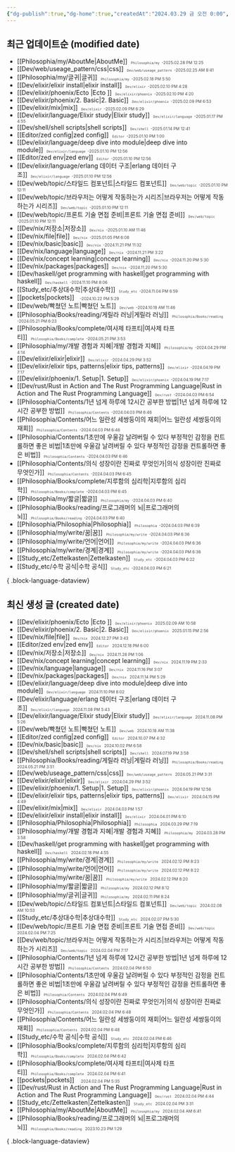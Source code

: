 ```yaml
---
{"dg-publish":true,"dg-home":true,"createdAt":"2024.03.29 금 오전 0:00","modifiedAt":"2025.02.09 일 오후 14:43","permalink":"/Digital Garden Index/","tags":["gardenEntry"],"dgPassFrontmatter":true}
---
```



## 최근 업데이트순 (modified date)

- [[Philosophia/my/AboutMe\|AboutMe]]<span style='font-size:0.65em; margin-left: 0.5rem;opacity:0.8;vertical-align: bottom;'>`Philosophia/my `-2025.02.28 PM 12:25 </span>
- [[Dev/web/useage_pattern/css\|css]]<span style='font-size:0.65em; margin-left: 0.5rem;opacity:0.8;vertical-align: bottom;'>`Dev/web/useage_pattern `-2025.02.25 AM 8:41 </span>
- [[Philosophia/my/글귀\|글귀]]<span style='font-size:0.65em; margin-left: 0.5rem;opacity:0.8;vertical-align: bottom;'>`Philosophia/my `-2025.02.18 PM 5:50 </span>
- [[Dev/elixir/elixir install\|elixir install]]<span style='font-size:0.65em; margin-left: 0.5rem;opacity:0.8;vertical-align: bottom;'>`Dev/elixir `-2025.02.10 PM 4:28 </span>
- [[Dev/elixir/phoenix/Ecto \|Ecto ]]<span style='font-size:0.65em; margin-left: 0.5rem;opacity:0.8;vertical-align: bottom;'>`Dev/elixir/phoenix `-2025.02.10 PM 4:20 </span>
- [[Dev/elixir/phoenix/2. Basic\|2. Basic]]<span style='font-size:0.65em; margin-left: 0.5rem;opacity:0.8;vertical-align: bottom;'>`Dev/elixir/phoenix `-2025.02.09 PM 6:53 </span>
- [[Dev/elixir/mix\|mix]]<span style='font-size:0.65em; margin-left: 0.5rem;opacity:0.8;vertical-align: bottom;'>`Dev/elixir `-2025.02.09 PM 6:29 </span>
- [[Dev/elixir/language/Elixir study\|Elixir study]]<span style='font-size:0.65em; margin-left: 0.5rem;opacity:0.8;vertical-align: bottom;'>`Dev/elixir/language `-2025.01.17 PM 4:55 </span>
- [[Dev/shell/shell scripts\|shell scripts]]<span style='font-size:0.65em; margin-left: 0.5rem;opacity:0.8;vertical-align: bottom;'>`Dev/shell `-2025.01.14 PM 12:41 </span>
- [[Editor/zed config\|zed config]]<span style='font-size:0.65em; margin-left: 0.5rem;opacity:0.8;vertical-align: bottom;'>`Editor `-2025.01.10 PM 1:00 </span>
- [[Dev/elixir/language/deep dive into module\|deep dive into module]]<span style='font-size:0.65em; margin-left: 0.5rem;opacity:0.8;vertical-align: bottom;'>`Dev/elixir/language `-2025.01.10 PM 12:56 </span>
- [[Editor/zed env\|zed env]]<span style='font-size:0.65em; margin-left: 0.5rem;opacity:0.8;vertical-align: bottom;'>`Editor `-2025.01.10 PM 12:56 </span>
- [[Dev/elixir/language/erlang 데이터 구조\|erlang 데이터 구조]]<span style='font-size:0.65em; margin-left: 0.5rem;opacity:0.8;vertical-align: bottom;'>`Dev/elixir/language `-2025.01.10 PM 12:56 </span>
- [[Dev/web/topic/스타일드 컴포넌트\|스타일드 컴포넌트]]<span style='font-size:0.65em; margin-left: 0.5rem;opacity:0.8;vertical-align: bottom;'>`Dev/web/topic `-2025.01.10 PM 12:11 </span>
- [[Dev/web/topic/브라우저는 어떻게 작동하는가 시리즈\|브라우저는 어떻게 작동하는가 시리즈]]<span style='font-size:0.65em; margin-left: 0.5rem;opacity:0.8;vertical-align: bottom;'>`Dev/web/topic `-2025.01.10 PM 12:11 </span>
- [[Dev/web/topic/프론트 기술 면접 준비\|프론트 기술 면접 준비]]<span style='font-size:0.65em; margin-left: 0.5rem;opacity:0.8;vertical-align: bottom;'>`Dev/web/topic `-2025.01.10 PM 12:11 </span>
- [[Dev/nix/저장소\|저장소]]<span style='font-size:0.65em; margin-left: 0.5rem;opacity:0.8;vertical-align: bottom;'>`Dev/nix `-2025.01.10 AM 11:46 </span>
- [[Dev/nix/file\|file]]<span style='font-size:0.65em; margin-left: 0.5rem;opacity:0.8;vertical-align: bottom;'>`Dev/nix `-2025.01.05 PM 6:08 </span>
- [[Dev/nix/basic\|basic]]<span style='font-size:0.65em; margin-left: 0.5rem;opacity:0.8;vertical-align: bottom;'>`Dev/nix `-2024.11.21 PM 11:32 </span>
- [[Dev/nix/language\|language]]<span style='font-size:0.65em; margin-left: 0.5rem;opacity:0.8;vertical-align: bottom;'>`Dev/nix `-2024.11.21 PM 3:22 </span>
- [[Dev/nix/concept learning\|concept learning]]<span style='font-size:0.65em; margin-left: 0.5rem;opacity:0.8;vertical-align: bottom;'>`Dev/nix `-2024.11.20 PM 5:30 </span>
- [[Dev/nix/packages\|packages]]<span style='font-size:0.65em; margin-left: 0.5rem;opacity:0.8;vertical-align: bottom;'>`Dev/nix `-2024.11.20 PM 5:30 </span>
- [[Dev/haskell/get programming with haskell\|get programming with haskell]]<span style='font-size:0.65em; margin-left: 0.5rem;opacity:0.8;vertical-align: bottom;'>`Dev/haskell `-2024.11.10 PM 8:06 </span>
- [[Study_etc/추상대수학\|추상대수학]]<span style='font-size:0.65em; margin-left: 0.5rem;opacity:0.8;vertical-align: bottom;'>`Study_etc `-2024.11.04 PM 6:59 </span>
- [[pockets\|pockets]]<span style='font-size:0.65em; margin-left: 0.5rem;opacity:0.8;vertical-align: bottom;'>` `-2024.10.22 PM 5:29 </span>
- [[Dev/web/빡쳤던 노트\|빡쳤던 노트]]<span style='font-size:0.65em; margin-left: 0.5rem;opacity:0.8;vertical-align: bottom;'>`Dev/web `-2024.10.18 AM 11:46 </span>
- [[Philosophia/Books/reading/게릴라 러닝\|게릴라 러닝]]<span style='font-size:0.65em; margin-left: 0.5rem;opacity:0.8;vertical-align: bottom;'>`Philosophia/Books/reading `-2024.05.21 PM 6:23 </span>
- [[Philosophia/Books/complete/여사제 타프티\|여사제 타프티]]<span style='font-size:0.65em; margin-left: 0.5rem;opacity:0.8;vertical-align: bottom;'>`Philosophia/Books/complete `-2024.05.21 PM 3:53 </span>
- [[Philosophia/my/개발 경험과 지혜\|개발 경험과 지혜]]<span style='font-size:0.65em; margin-left: 0.5rem;opacity:0.8;vertical-align: bottom;'>`Philosophia/my `-2024.04.29 PM 4:14 </span>
- [[Dev/elixir/elixir\|elixir]]<span style='font-size:0.65em; margin-left: 0.5rem;opacity:0.8;vertical-align: bottom;'>`Dev/elixir `-2024.04.29 PM 3:52 </span>
- [[Dev/elixir/elixir tips, patterns\|elixir tips, patterns]]<span style='font-size:0.65em; margin-left: 0.5rem;opacity:0.8;vertical-align: bottom;'>`Dev/elixir `-2024.04.19 PM 7:17 </span>
- [[Dev/elixir/phoenix/1. Setup\|1. Setup]]<span style='font-size:0.65em; margin-left: 0.5rem;opacity:0.8;vertical-align: bottom;'>`Dev/elixir/phoenix `-2024.04.19 PM 7:17 </span>
- [[Dev/rust/Rust in Action and The Rust Programming Language\|Rust in Action and The Rust Programming Language]]<span style='font-size:0.65em; margin-left: 0.5rem;opacity:0.8;vertical-align: bottom;'>`Dev/rust `-2024.04.03 PM 6:54 </span>
- [[Philosophia/Contents/1년 넘게 하루에 12시간 공부한 방법\|1년 넘게 하루에 12시간 공부한 방법]]<span style='font-size:0.65em; margin-left: 0.5rem;opacity:0.8;vertical-align: bottom;'>`Philosophia/Contents `-2024.04.03 PM 6:46 </span>
- [[Philosophia/Contents/어느 일란성 세쌍둥이의 재회\|어느 일란성 세쌍둥이의 재회]]<span style='font-size:0.65em; margin-left: 0.5rem;opacity:0.8;vertical-align: bottom;'>`Philosophia/Contents `-2024.04.03 PM 6:46 </span>
- [[Philosophia/Contents/1초만에 우울감 날려버릴 수 있다 부정적인 감정을 컨트롤하면 좋은 비법\|1초만에 우울감 날려버릴 수 있다 부정적인 감정을 컨트롤하면 좋은 비법]]<span style='font-size:0.65em; margin-left: 0.5rem;opacity:0.8;vertical-align: bottom;'>`Philosophia/Contents `-2024.04.03 PM 6:46 </span>
- [[Philosophia/Contents/의식 성장이란 진짜로 무엇인가\|의식 성장이란 진짜로 무엇인가]]<span style='font-size:0.65em; margin-left: 0.5rem;opacity:0.8;vertical-align: bottom;'>`Philosophia/Contents `-2024.04.03 PM 6:45 </span>
- [[Philosophia/Books/complete/지루함의 심리학\|지루함의 심리학]]<span style='font-size:0.65em; margin-left: 0.5rem;opacity:0.8;vertical-align: bottom;'>`Philosophia/Books/complete `-2024.04.03 PM 6:45 </span>
- [[Philosophia/my/짧글\|짧글]]<span style='font-size:0.65em; margin-left: 0.5rem;opacity:0.8;vertical-align: bottom;'>`Philosophia/my `-2024.04.03 PM 6:40 </span>
- [[Philosophia/Books/reading/프로그래머의 뇌\|프로그래머의 뇌]]<span style='font-size:0.65em; margin-left: 0.5rem;opacity:0.8;vertical-align: bottom;'>`Philosophia/Books/reading `-2024.04.03 PM 6:40 </span>
- [[Philosophia/Philosophia\|Philosophia]]<span style='font-size:0.65em; margin-left: 0.5rem;opacity:0.8;vertical-align: bottom;'>`Philosophia `-2024.04.03 PM 6:39 </span>
- [[Philosophia/my/write/꿈\|꿈]]<span style='font-size:0.65em; margin-left: 0.5rem;opacity:0.8;vertical-align: bottom;'>`Philosophia/my/write `-2024.04.03 PM 6:36 </span>
- [[Philosophia/my/write/언어\|언어]]<span style='font-size:0.65em; margin-left: 0.5rem;opacity:0.8;vertical-align: bottom;'>`Philosophia/my/write `-2024.04.03 PM 6:36 </span>
- [[Philosophia/my/write/경계\|경계]]<span style='font-size:0.65em; margin-left: 0.5rem;opacity:0.8;vertical-align: bottom;'>`Philosophia/my/write `-2024.04.03 PM 6:36 </span>
- [[Study_etc/Zettelkasten\|Zettelkasten]]<span style='font-size:0.65em; margin-left: 0.5rem;opacity:0.8;vertical-align: bottom;'>`Study_etc `-2024.04.03 PM 6:22 </span>
- [[Study_etc/수학 공식\|수학 공식]]<span style='font-size:0.65em; margin-left: 0.5rem;opacity:0.8;vertical-align: bottom;'>`Study_etc `-2024.04.03 PM 6:21 </span>

{ .block-language-dataview}

## 최신 생성 글 (created date)

- [[Dev/elixir/phoenix/Ecto \|Ecto ]]<span style='font-size:0.65em; margin-left: 0.5rem;opacity:0.8;vertical-align: bottom;'>`Dev/elixir/phoenix ` 2025.02.09 AM 10:58 </span>
- [[Dev/elixir/phoenix/2. Basic\|2. Basic]]<span style='font-size:0.65em; margin-left: 0.5rem;opacity:0.8;vertical-align: bottom;'>`Dev/elixir/phoenix ` 2025.01.15 PM 2:56 </span>
- [[Dev/nix/file\|file]]<span style='font-size:0.65em; margin-left: 0.5rem;opacity:0.8;vertical-align: bottom;'>`Dev/nix ` 2024.12.27 PM 3:43 </span>
- [[Editor/zed env\|zed env]]<span style='font-size:0.65em; margin-left: 0.5rem;opacity:0.8;vertical-align: bottom;'>`Editor ` 2024.12.18 PM 6:00 </span>
- [[Dev/nix/저장소\|저장소]]<span style='font-size:0.65em; margin-left: 0.5rem;opacity:0.8;vertical-align: bottom;'>`Dev/nix ` 2024.11.28 PM 1:06 </span>
- [[Dev/nix/concept learning\|concept learning]]<span style='font-size:0.65em; margin-left: 0.5rem;opacity:0.8;vertical-align: bottom;'>`Dev/nix ` 2024.11.19 PM 2:33 </span>
- [[Dev/nix/language\|language]]<span style='font-size:0.65em; margin-left: 0.5rem;opacity:0.8;vertical-align: bottom;'>`Dev/nix ` 2024.11.16 PM 3:07 </span>
- [[Dev/nix/packages\|packages]]<span style='font-size:0.65em; margin-left: 0.5rem;opacity:0.8;vertical-align: bottom;'>`Dev/nix ` 2024.11.14 PM 5:29 </span>
- [[Dev/elixir/language/deep dive into module\|deep dive into module]]<span style='font-size:0.65em; margin-left: 0.5rem;opacity:0.8;vertical-align: bottom;'>`Dev/elixir/language ` 2024.11.10 PM 8:02 </span>
- [[Dev/elixir/language/erlang 데이터 구조\|erlang 데이터 구조]]<span style='font-size:0.65em; margin-left: 0.5rem;opacity:0.8;vertical-align: bottom;'>`Dev/elixir/language ` 2024.11.08 PM 5:43 </span>
- [[Dev/elixir/language/Elixir study\|Elixir study]]<span style='font-size:0.65em; margin-left: 0.5rem;opacity:0.8;vertical-align: bottom;'>`Dev/elixir/language ` 2024.11.08 PM 5:26 </span>
- [[Dev/web/빡쳤던 노트\|빡쳤던 노트]]<span style='font-size:0.65em; margin-left: 0.5rem;opacity:0.8;vertical-align: bottom;'>`Dev/web ` 2024.10.18 AM 11:38 </span>
- [[Editor/zed config\|zed config]]<span style='font-size:0.65em; margin-left: 0.5rem;opacity:0.8;vertical-align: bottom;'>`Editor ` 2024.10.07 PM 4:32 </span>
- [[Dev/nix/basic\|basic]]<span style='font-size:0.65em; margin-left: 0.5rem;opacity:0.8;vertical-align: bottom;'>`Dev/nix ` 2024.10.02 PM 6:58 </span>
- [[Dev/shell/shell scripts\|shell scripts]]<span style='font-size:0.65em; margin-left: 0.5rem;opacity:0.8;vertical-align: bottom;'>`Dev/shell ` 2024.07.19 PM 3:58 </span>
- [[Philosophia/Books/reading/게릴라 러닝\|게릴라 러닝]]<span style='font-size:0.65em; margin-left: 0.5rem;opacity:0.8;vertical-align: bottom;'>`Philosophia/Books/reading ` 2024.05.21 PM 3:51 </span>
- [[Dev/web/useage_pattern/css\|css]]<span style='font-size:0.65em; margin-left: 0.5rem;opacity:0.8;vertical-align: bottom;'>`Dev/web/useage_pattern ` 2024.05.21 PM 3:31 </span>
- [[Dev/elixir/elixir\|elixir]]<span style='font-size:0.65em; margin-left: 0.5rem;opacity:0.8;vertical-align: bottom;'>`Dev/elixir ` 2024.04.29 PM 3:52 </span>
- [[Dev/elixir/phoenix/1. Setup\|1. Setup]]<span style='font-size:0.65em; margin-left: 0.5rem;opacity:0.8;vertical-align: bottom;'>`Dev/elixir/phoenix ` 2024.04.19 PM 12:56 </span>
- [[Dev/elixir/elixir tips, patterns\|elixir tips, patterns]]<span style='font-size:0.65em; margin-left: 0.5rem;opacity:0.8;vertical-align: bottom;'>`Dev/elixir ` 2024.04.15 PM 4:49 </span>
- [[Dev/elixir/mix\|mix]]<span style='font-size:0.65em; margin-left: 0.5rem;opacity:0.8;vertical-align: bottom;'>`Dev/elixir ` 2024.04.03 PM 1:57 </span>
- [[Dev/elixir/elixir install\|elixir install]]<span style='font-size:0.65em; margin-left: 0.5rem;opacity:0.8;vertical-align: bottom;'>`Dev/elixir ` 2024.04.01 PM 6:10 </span>
- [[Philosophia/Philosophia\|Philosophia]]<span style='font-size:0.65em; margin-left: 0.5rem;opacity:0.8;vertical-align: bottom;'>`Philosophia ` 2024.03.29 PM 7:19 </span>
- [[Philosophia/my/개발 경험과 지혜\|개발 경험과 지혜]]<span style='font-size:0.65em; margin-left: 0.5rem;opacity:0.8;vertical-align: bottom;'>`Philosophia/my ` 2024.03.28 PM 3:58 </span>
- [[Dev/haskell/get programming with haskell\|get programming with haskell]]<span style='font-size:0.65em; margin-left: 0.5rem;opacity:0.8;vertical-align: bottom;'>`Dev/haskell ` 2024.02.18 PM 4:55 </span>
- [[Philosophia/my/write/경계\|경계]]<span style='font-size:0.65em; margin-left: 0.5rem;opacity:0.8;vertical-align: bottom;'>`Philosophia/my/write ` 2024.02.12 PM 8:23 </span>
- [[Philosophia/my/write/언어\|언어]]<span style='font-size:0.65em; margin-left: 0.5rem;opacity:0.8;vertical-align: bottom;'>`Philosophia/my/write ` 2024.02.12 PM 8:22 </span>
- [[Philosophia/my/write/꿈\|꿈]]<span style='font-size:0.65em; margin-left: 0.5rem;opacity:0.8;vertical-align: bottom;'>`Philosophia/my/write ` 2024.02.12 PM 8:20 </span>
- [[Philosophia/my/짧글\|짧글]]<span style='font-size:0.65em; margin-left: 0.5rem;opacity:0.8;vertical-align: bottom;'>`Philosophia/my ` 2024.02.12 PM 8:12 </span>
- [[Philosophia/my/글귀\|글귀]]<span style='font-size:0.65em; margin-left: 0.5rem;opacity:0.8;vertical-align: bottom;'>`Philosophia/my ` 2024.02.11 PM 8:24 </span>
- [[Dev/web/topic/스타일드 컴포넌트\|스타일드 컴포넌트]]<span style='font-size:0.65em; margin-left: 0.5rem;opacity:0.8;vertical-align: bottom;'>`Dev/web/topic ` 2024.02.08 AM 10:53 </span>
- [[Study_etc/추상대수학\|추상대수학]]<span style='font-size:0.65em; margin-left: 0.5rem;opacity:0.8;vertical-align: bottom;'>`Study_etc ` 2024.02.07 PM 5:30 </span>
- [[Dev/web/topic/프론트 기술 면접 준비\|프론트 기술 면접 준비]]<span style='font-size:0.65em; margin-left: 0.5rem;opacity:0.8;vertical-align: bottom;'>`Dev/web/topic ` 2024.02.04 PM 7:25 </span>
- [[Dev/web/topic/브라우저는 어떻게 작동하는가 시리즈\|브라우저는 어떻게 작동하는가 시리즈]]<span style='font-size:0.65em; margin-left: 0.5rem;opacity:0.8;vertical-align: bottom;'>`Dev/web/topic ` 2024.02.04 PM 7:17 </span>
- [[Philosophia/Contents/1년 넘게 하루에 12시간 공부한 방법\|1년 넘게 하루에 12시간 공부한 방법]]<span style='font-size:0.65em; margin-left: 0.5rem;opacity:0.8;vertical-align: bottom;'>`Philosophia/Contents ` 2024.02.04 PM 6:50 </span>
- [[Philosophia/Contents/1초만에 우울감 날려버릴 수 있다 부정적인 감정을 컨트롤하면 좋은 비법\|1초만에 우울감 날려버릴 수 있다 부정적인 감정을 컨트롤하면 좋은 비법]]<span style='font-size:0.65em; margin-left: 0.5rem;opacity:0.8;vertical-align: bottom;'>`Philosophia/Contents ` 2024.02.04 PM 6:49 </span>
- [[Philosophia/Contents/의식 성장이란 진짜로 무엇인가\|의식 성장이란 진짜로 무엇인가]]<span style='font-size:0.65em; margin-left: 0.5rem;opacity:0.8;vertical-align: bottom;'>`Philosophia/Contents ` 2024.02.04 PM 6:48 </span>
- [[Philosophia/Contents/어느 일란성 세쌍둥이의 재회\|어느 일란성 세쌍둥이의 재회]]<span style='font-size:0.65em; margin-left: 0.5rem;opacity:0.8;vertical-align: bottom;'>`Philosophia/Contents ` 2024.02.04 PM 6:48 </span>
- [[Study_etc/수학 공식\|수학 공식]]<span style='font-size:0.65em; margin-left: 0.5rem;opacity:0.8;vertical-align: bottom;'>`Study_etc ` 2024.02.04 PM 6:46 </span>
- [[Philosophia/Books/complete/지루함의 심리학\|지루함의 심리학]]<span style='font-size:0.65em; margin-left: 0.5rem;opacity:0.8;vertical-align: bottom;'>`Philosophia/Books/complete ` 2024.02.04 PM 6:42 </span>
- [[Philosophia/Books/complete/여사제 타프티\|여사제 타프티]]<span style='font-size:0.65em; margin-left: 0.5rem;opacity:0.8;vertical-align: bottom;'>`Philosophia/Books/complete ` 2024.02.04 PM 6:41 </span>
- [[pockets\|pockets]]<span style='font-size:0.65em; margin-left: 0.5rem;opacity:0.8;vertical-align: bottom;'>` ` 2024.02.04 PM 5:35 </span>
- [[Dev/rust/Rust in Action and The Rust Programming Language\|Rust in Action and The Rust Programming Language]]<span style='font-size:0.65em; margin-left: 0.5rem;opacity:0.8;vertical-align: bottom;'>`Dev/rust ` 2024.02.04 PM 4:44 </span>
- [[Study_etc/Zettelkasten\|Zettelkasten]]<span style='font-size:0.65em; margin-left: 0.5rem;opacity:0.8;vertical-align: bottom;'>`Study_etc ` 2024.02.04 PM 3:31 </span>
- [[Philosophia/my/AboutMe\|AboutMe]]<span style='font-size:0.65em; margin-left: 0.5rem;opacity:0.8;vertical-align: bottom;'>`Philosophia/my ` 2024.02.04 AM 6:41 </span>
- [[Philosophia/Books/reading/프로그래머의 뇌\|프로그래머의 뇌]]<span style='font-size:0.65em; margin-left: 0.5rem;opacity:0.8;vertical-align: bottom;'>`Philosophia/Books/reading ` 2023.10.23 PM 1:29 </span>

{ .block-language-dataview}
